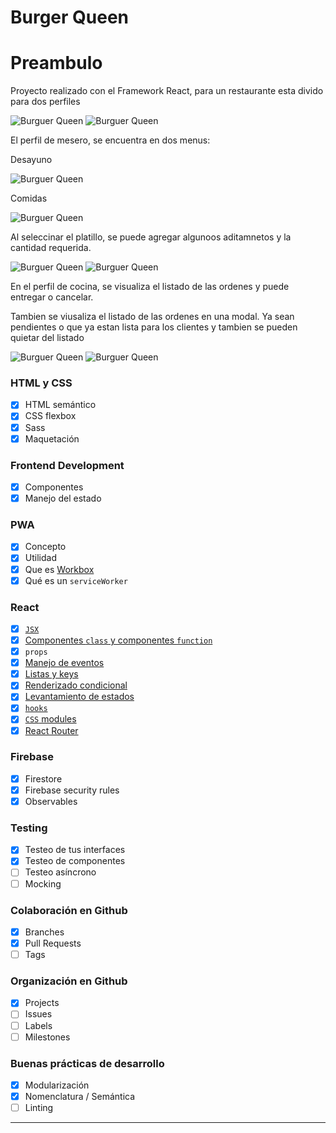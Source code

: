 # Burger Queen

# Preambulo

Proyecto realizado con el Framework React, para un restaurante  esta divido  para dos perfiles 

<img src="imgReadme/BG1.png" alt="Burguer Queen">

<img src="imgReadme/BG9.png" alt="Burguer Queen">

El perfil de mesero, se encuentra 
en dos menus: 

Desayuno

<img src="imgReadme/BG3.png" alt="Burguer Queen">

Comidas

<img src="imgReadme/BG4.png" alt="Burguer Queen">


Al seleccinar el platillo, se puede agregar algunoos aditamnetos y la cantidad requerida.

<img src="imgReadme/BG5.png" alt="Burguer Queen">

<img src="imgReadme/BG6.png" alt="Burguer Queen">

En el perfil de cocina, se visualiza el listado de las ordenes y puede entregar o cancelar.


Tambien se viusaliza el listado de las ordenes en una modal. Ya sean pendientes o que ya estan lista para los clientes y tambien se pueden quietar del listado 

<img src="imgReadme/BG8.png" alt="Burguer Queen">

<img src="imgReadme/BG7.png" alt="Burguer Queen">


### HTML y CSS

- [x] HTML semántico
- [x] CSS flexbox
- [x] Sass
- [x] Maquetación

### Frontend Development

- [x] Componentes
- [x] Manejo del estado

### PWA

- [x] Concepto
- [x] Utilidad
- [x] Que es [Workbox](https://developers.google.com/web/tools/workbox)
- [x] Qué es un `serviceWorker`

### React

- [x] [`JSX`](https://es.reactjs.org/docs/introducing-jsx.html)
- [x] [Componentes `class` y componentes `function`](https://es.reactjs.org/docs/components-and-props.html#function-and-class-components)
- [x] `props`
- [x] [Manejo de eventos](https://es.reactjs.org/docs/handling-events.html)
- [x] [Listas y keys](https://es.reactjs.org/docs/lists-and-keys.html)
- [x] [Renderizado condicional](https://es.reactjs.org/docs/conditional-rendering.html)
- [x] [Levantamiento de estados](https://es.reactjs.org/docs/lifting-state-up.html)
- [x] [`hooks`](https://es.reactjs.org/docs/hooks-intro.html)
- [x] [`CSS` modules](https://create-react-app.dev/docs/adding-a-css-modules-stylesheet)
- [x] [React Router](https://reacttraining.com/react-router/web)

### Firebase

- [x] Firestore
- [x] Firebase security rules
- [x] Observables

### Testing

- [x] Testeo de tus interfaces
- [x] Testeo de componentes
- [ ] Testeo asíncrono
- [ ] Mocking

### Colaboración en Github

- [x] Branches
- [x] Pull Requests
- [ ] Tags

### Organización en Github

- [x] Projects
- [ ] Issues
- [ ] Labels
- [ ] Milestones

### Buenas prácticas de desarrollo

- [x] Modularización
- [x] Nomenclatura / Semántica
- [ ] Linting

---
